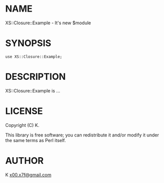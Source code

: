 # NAME

XS::Closure::Example - It's new $module

# SYNOPSIS

    use XS::Closure::Example;

# DESCRIPTION

XS::Closure::Example is ...

# LICENSE

Copyright (C) K.

This library is free software; you can redistribute it and/or modify
it under the same terms as Perl itself.

# AUTHOR

K <x00.x7f@gmail.com>
